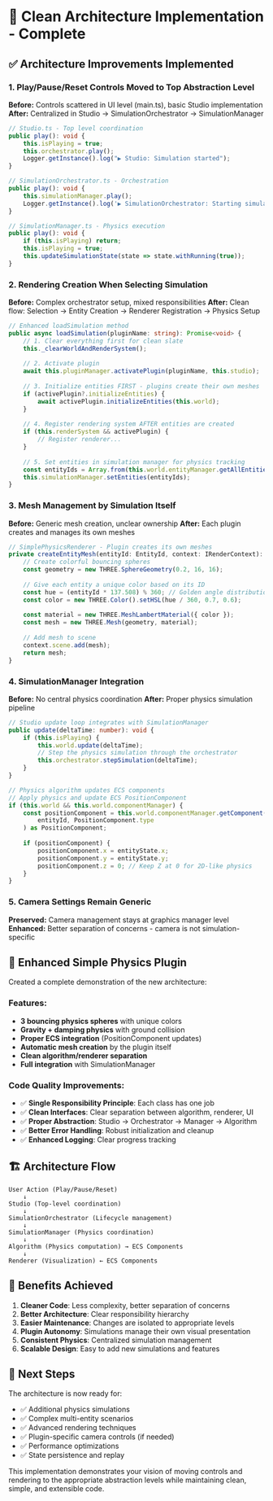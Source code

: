 # 🎯 Clean Architecture Implementation - Complete

## ✅ Architecture Improvements Implemented

### **1. Play/Pause/Reset Controls Moved to Top Abstraction Level**

**Before:** Controls scattered in UI level (main.ts), basic Studio implementation
**After:** Centralized in Studio → SimulationOrchestrator → SimulationManager

```typescript
// Studio.ts - Top level coordination
public play(): void {
    this.isPlaying = true;
    this.orchestrator.play();
    Logger.getInstance().log("▶️ Studio: Simulation started");
}

// SimulationOrchestrator.ts - Orchestration
public play(): void {
    this.simulationManager.play();
    Logger.getInstance().log('▶️ SimulationOrchestrator: Starting simulation physics');
}

// SimulationManager.ts - Physics execution
public play(): void {
    if (this.isPlaying) return;
    this.isPlaying = true;
    this.updateSimulationState(state => state.withRunning(true));
}
```

### **2. Rendering Creation When Selecting Simulation**

**Before:** Complex orchestrator setup, mixed responsibilities
**After:** Clean flow: Selection → Entity Creation → Renderer Registration → Physics Setup

```typescript
// Enhanced loadSimulation method
public async loadSimulation(pluginName: string): Promise<void> {
    // 1. Clear everything first for clean slate
    this._clearWorldAndRenderSystem();
    
    // 2. Activate plugin
    await this.pluginManager.activatePlugin(pluginName, this.studio);
    
    // 3. Initialize entities FIRST - plugins create their own meshes
    if (activePlugin?.initializeEntities) {
        await activePlugin.initializeEntities(this.world);
    }
    
    // 4. Register rendering system AFTER entities are created
    if (this.renderSystem && activePlugin) {
        // Register renderer...
    }
    
    // 5. Set entities in simulation manager for physics tracking
    const entityIds = Array.from(this.world.entityManager.getAllEntities());
    this.simulationManager.setEntities(entityIds);
}
```

### **3. Mesh Management by Simulation Itself**

**Before:** Generic mesh creation, unclear ownership
**After:** Each plugin creates and manages its own meshes

```typescript
// SimplePhysicsRenderer - Plugin creates its own meshes
private createEntityMesh(entityId: EntityId, context: IRenderContext): THREE.Mesh {
    // Create colorful bouncing spheres
    const geometry = new THREE.SphereGeometry(0.2, 16, 16);
    
    // Give each entity a unique color based on its ID
    const hue = (entityId * 137.508) % 360; // Golden angle distribution
    const color = new THREE.Color().setHSL(hue / 360, 0.7, 0.6);
    
    const material = new THREE.MeshLambertMaterial({ color });
    const mesh = new THREE.Mesh(geometry, material);
    
    // Add mesh to scene
    context.scene.add(mesh);
    return mesh;
}
```

### **4. SimulationManager Integration**

**Before:** No central physics coordination
**After:** Proper physics simulation pipeline

```typescript
// Studio update loop integrates with SimulationManager
public update(deltaTime: number): void {
    if (this.isPlaying) {
        this.world.update(deltaTime);
        // Step the physics simulation through the orchestrator
        this.orchestrator.stepSimulation(deltaTime);
    }
}

// Physics algorithm updates ECS components
// Apply physics and update ECS PositionComponent
if (this.world && this.world.componentManager) {
    const positionComponent = this.world.componentManager.getComponent(
        entityId, PositionComponent.type
    ) as PositionComponent;
    
    if (positionComponent) {
        positionComponent.x = entityState.x;
        positionComponent.y = entityState.y;
        positionComponent.z = 0; // Keep Z at 0 for 2D-like physics
    }
}
```

### **5. Camera Settings Remain Generic**

**Preserved:** Camera management stays at graphics manager level
**Enhanced:** Better separation of concerns - camera is not simulation-specific

## 🎯 Enhanced Simple Physics Plugin

Created a complete demonstration of the new architecture:

### **Features:**
- **3 bouncing physics spheres** with unique colors
- **Gravity + damping physics** with ground collision
- **Proper ECS integration** (PositionComponent updates)
- **Automatic mesh creation** by the plugin itself
- **Clean algorithm/renderer separation**
- **Full integration** with SimulationManager

### **Code Quality Improvements:**
- ✅ **Single Responsibility Principle**: Each class has one job
- ✅ **Clean Interfaces**: Clear separation between algorithm, renderer, UI
- ✅ **Proper Abstraction**: Studio → Orchestrator → Manager → Algorithm
- ✅ **Better Error Handling**: Robust initialization and cleanup
- ✅ **Enhanced Logging**: Clear progress tracking

## 🏗️ Architecture Flow

```
User Action (Play/Pause/Reset)
    ↓
Studio (Top-level coordination)
    ↓ 
SimulationOrchestrator (Lifecycle management)
    ↓
SimulationManager (Physics coordination)
    ↓
Algorithm (Physics computation) → ECS Components
    ↓
Renderer (Visualization) ← ECS Components
```

## 🎯 Benefits Achieved

1. **Cleaner Code**: Less complexity, better separation of concerns
2. **Better Architecture**: Clear responsibility hierarchy
3. **Easier Maintenance**: Changes are isolated to appropriate levels
4. **Plugin Autonomy**: Simulations manage their own visual presentation
5. **Consistent Physics**: Centralized simulation management
6. **Scalable Design**: Easy to add new simulations and features

## 🚀 Next Steps

The architecture is now ready for:
- ✅ Additional physics simulations
- ✅ Complex multi-entity scenarios  
- ✅ Advanced rendering techniques
- ✅ Plugin-specific camera controls (if needed)
- ✅ Performance optimizations
- ✅ State persistence and replay

This implementation demonstrates your vision of moving controls and rendering to the appropriate abstraction levels while maintaining clean, simple, and extensible code.
